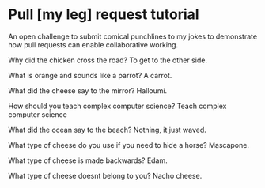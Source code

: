 # Pull [my leg] request tutorial
An open challenge to submit comical punchlines to my jokes to demonstrate how pull requests can enable collaborative working. 

Why did the chicken cross the road? 
To get to the other side.

What is orange and sounds like a parrot? 
A carrot.

What did the cheese say to the mirror? 
Halloumi.

How should you teach complex computer science? 
Teach complex computer science

What did the ocean say to the beach?
Nothing, it just waved.

What type of cheese do you use if you need to hide a horse?
Mascapone.

What type of cheese is made backwards?
Edam.

What type of cheese doesnt belong to you?
Nacho cheese.
